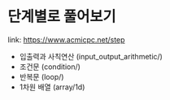 # 단계별로 풀어보기
link: https://www.acmicpc.net/step

- 입출력과 사칙연산 (input_output_arithmetic/)
- 조건문 (condition/)
- 반복문 (loop/)
- 1차원 배열 (array/1d)